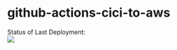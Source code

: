 # github-actions-cici-to-aws

Status of Last Deployment:<br>
<img src="https://github.com/edmitrenko/github-actions-cici-to-aws/workflows/CI-CD-Pipeline-to-AWS-ElasticBeanstalk/badge.svg?branch=master"><br>
